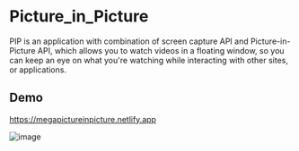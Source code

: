 # Picture_in_Picture
PIP is an application with combination of screen capture API and Picture-in-Picture API, 
which allows you to watch videos in a floating window, so you can keep an eye on what you're watching while interacting with other sites, or applications.

## Demo
https://megapictureinpicture.netlify.app

![image](https://github.com/kelvinho1020/Picture_in_Picture/blob/master/PIP.gif)
